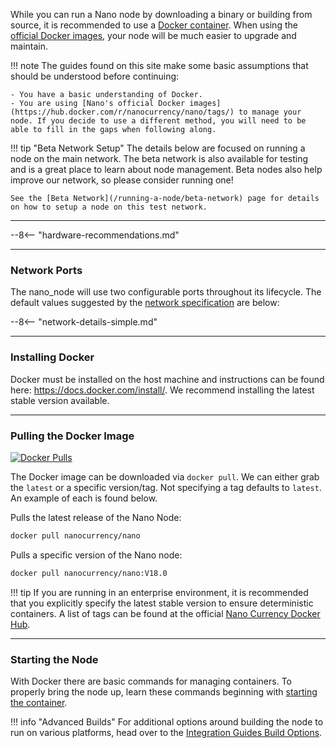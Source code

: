 While you can run a Nano node by downloading a binary or building from source, it is recommended to use a [Docker container](https://www.docker.com/). When using the [official Docker images](https://hub.docker.com/r/nanocurrency/nano/tags/), your node will be much easier to upgrade and maintain.

!!! note
    The guides found on this site make some basic assumptions that should be understood before continuing:

    - You have a basic understanding of Docker.
    - You are using [Nano's official Docker images](https://hub.docker.com/r/nanocurrency/nano/tags/) to manage your node. If you decide to use a different method, you will need to be able to fill in the gaps when following along.

!!! tip "Beta Network Setup"
	The details below are focused on running a node on the main network. The beta network is also available for testing and is a great place to learn about node management. Beta nodes also help improve our network, so please consider running one!

	See the [Beta Network](/running-a-node/beta-network) page for details on how to setup a node on this test network.

---

--8<-- "hardware-recommendations.md"

---

### Network Ports

The nano\_node will use two configurable ports throughout its lifecycle.  The default values suggested by the [network specification](/docs/network-specification) are below:

--8<-- "network-details-simple.md"

---

### Installing Docker
Docker must be installed on the host machine and instructions can be found here: https://docs.docker.com/install/. We recommend installing the latest stable version available.

---

### Pulling the Docker Image 
[![Docker Pulls](https://img.shields.io/docker/pulls/nanocurrency/nano.svg)](https://hub.docker.com/r/nanocurrency/nano/)

The Docker image can be downloaded via `docker pull`. We can either grab the `latest` or a specific version/tag. Not specifying a tag defaults to `latest`. An example of each is found below.

Pulls the latest release of the Nano Node:
```bash
docker pull nanocurrency/nano
```

Pulls a specific version of the Nano node:
```bash
docker pull nanocurrency/nano:V18.0
```

!!! tip
	If you are running in an enterprise environment, it is recommended that you explicitly specify the latest stable version to ensure deterministic containers. A list of tags can be found at the official [Nano Currency Docker Hub](https://hub.docker.com/r/nanocurrency/nano/tags/).

---

### Starting the Node
With Docker there are basic commands for managing containers. To properly bring the node up, learn these commands beginning with [starting the container](/running-a-node/docker-management#starting-the-container).

!!! info "Advanced Builds"
	For additional options around building the node to run on various platforms, head over to the [Integration Guides Build Options](/integration-guides/build-options).